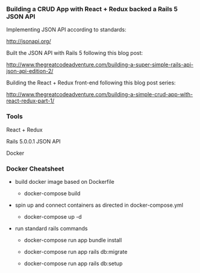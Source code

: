 ### Building a CRUD App with React + Redux backed a Rails 5 JSON API

Implementing JSON API according to standards:

http://jsonapi.org/

Built the JSON API with Rails 5 following this blog post:

http://www.thegreatcodeadventure.com/building-a-super-simple-rails-api-json-api-edition-2/

Building the React + Redux front-end following this blog post series:

http://www.thegreatcodeadventure.com/building-a-simple-crud-app-with-react-redux-part-1/

### Tools

React + Redux

Rails 5.0.0.1 JSON API

Docker

### Docker Cheatsheet

- build docker image based on Dockerfile

  - docker-compose build

- spin up and connect containers as directed in docker-compose.yml

  - docker-compose up -d

- run standard rails commands

  - docker-compose run app bundle install

  - docker-compose run app rails db:migrate

  - docker-compose run app rails db:setup
